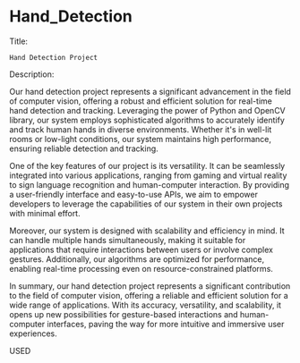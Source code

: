 # Hand_Detection
Title:

    Hand Detection Project 
    
Description:

Our hand detection project represents a significant advancement in the field of computer vision, offering a robust and efficient solution for real-time hand detection and tracking. Leveraging the power of Python and OpenCV library, our system employs sophisticated algorithms to accurately identify and track human hands in diverse environments. Whether it's in well-lit rooms or low-light conditions, our system maintains high performance, ensuring reliable detection and tracking.

One of the key features of our project is its versatility. It can be seamlessly integrated into various applications, ranging from gaming and virtual reality to sign language recognition and human-computer interaction. By providing a user-friendly interface and easy-to-use APIs, we aim to empower developers to leverage the capabilities of our system in their own projects with minimal effort.

Moreover, our system is designed with scalability and efficiency in mind. It can handle multiple hands simultaneously, making it suitable for applications that require interactions between users or involve complex gestures. Additionally, our algorithms are optimized for performance, enabling real-time processing even on resource-constrained platforms.

In summary, our hand detection project represents a significant contribution to the field of computer vision, offering a reliable and efficient solution for a wide range of applications. With its accuracy, versatility, and scalability, it opens up new possibilities for gesture-based interactions and human-computer interfaces, paving the way for more intuitive and immersive user experiences.

USED

    
